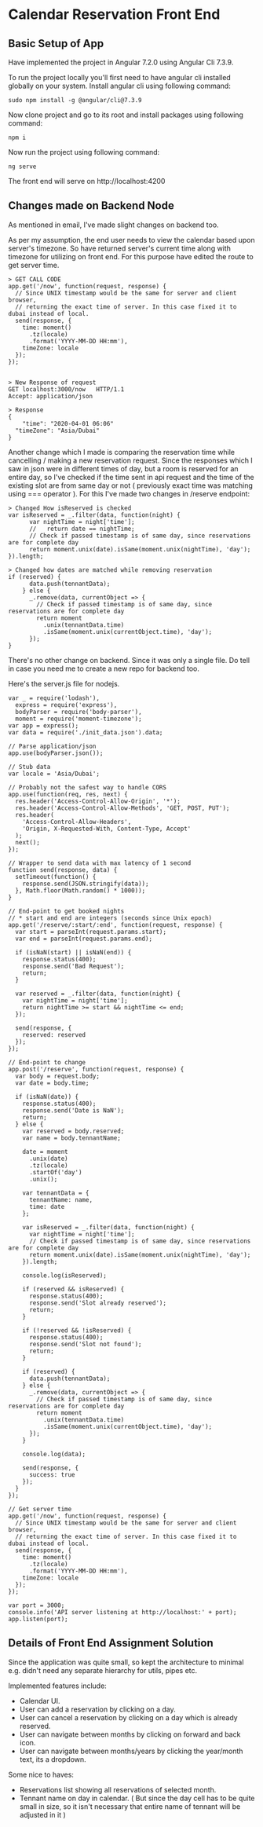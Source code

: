 Calendar Reservation Front End
=================


Basic Setup of App
-----------

Have implemented the project in Angular 7.2.0 using Angular Cli 7.3.9.

To run the project locally you'll first need to have angular cli installed globally on your system. Install angular cli using following command:

```
sudo npm install -g @angular/cli@7.3.9
```

Now clone project and go to its root and install packages using following command:

```
npm i
```

Now run the project using following command:

```
ng serve
```

The front end will serve on http://localhost:4200


Changes made on Backend Node
-----------

As mentioned in email, I've made slight changes on backend too.

As per my assumption, the end user needs to view the calendar based upon server's timezone. So have returned server's current time along with timezone for utilizing on front end. For this purpose have edited the route to get server time.

```
> GET CALL CODE
app.get('/now', function(request, response) {
  // Since UNIX timestamp would be the same for server and client browser,
  // returning the exact time of server. In this case fixed it to dubai instead of local.
  send(response, {
    time: moment()
      .tz(locale)
      .format('YYYY-MM-DD HH:mm'),
    timeZone: locale
  });
});


> New Response of request
GET localhost:3000/now   HTTP/1.1
Accept: application/json

> Response
{
	"time": "2020-04-01 06:06"
  "timeZone": "Asia/Dubai"
}
```

Another change which I made is comparing the reservation time while cancelling / making a new reservation request. Since the responses which I saw in json were in different times of day, but a room is reserved for an entire day, so I've checked if the time sent in api request and the time of the existing slot are from same day or not ( previously exact time was matching using === operator ). For this I've made two changes in /reserve endpoint:


```
> Changed How isReserved is checked
var isReserved = _.filter(data, function(night) {
      var nightTime = night['time'];
      //   return date == nightTime;
      // Check if passed timestamp is of same day, since reservations are for complete day
      return moment.unix(date).isSame(moment.unix(nightTime), 'day');
}).length;

> Changed how dates are matched while removing reservation
if (reserved) {
      data.push(tennantData);
    } else {
      _.remove(data, currentObject => {
        // Check if passed timestamp is of same day, since reservations are for complete day
        return moment
          .unix(tennantData.time)
          .isSame(moment.unix(currentObject.time), 'day');
      });
}
```

There's no other change on backend. Since it was only a single file. Do tell in case you need me to create a new repo for backend too.

Here's the server.js file for nodejs.

```
var _ = require('lodash'),
  express = require('express'),
  bodyParser = require('body-parser'),
  moment = require('moment-timezone');
var app = express();
var data = require('./init_data.json').data;

// Parse application/json
app.use(bodyParser.json());

// Stub data
var locale = 'Asia/Dubai';

// Probably not the safest way to handle CORS
app.use(function(req, res, next) {
  res.header('Access-Control-Allow-Origin', '*');
  res.header('Access-Control-Allow-Methods', 'GET, POST, PUT');
  res.header(
    'Access-Control-Allow-Headers',
    'Origin, X-Requested-With, Content-Type, Accept'
  );
  next();
});

// Wrapper to send data with max latency of 1 second
function send(response, data) {
  setTimeout(function() {
    response.send(JSON.stringify(data));
  }, Math.floor(Math.random() * 1000));
}

// End-point to get booked nights
// * start and end are integers (seconds since Unix epoch)
app.get('/reserve/:start/:end', function(request, response) {
  var start = parseInt(request.params.start);
  var end = parseInt(request.params.end);

  if (isNaN(start) || isNaN(end)) {
    response.status(400);
    response.send('Bad Request');
    return;
  }

  var reserved = _.filter(data, function(night) {
    var nightTime = night['time'];
    return nightTime >= start && nightTime <= end;
  });

  send(response, {
    reserved: reserved
  });
});

// End-point to change
app.post('/reserve', function(request, response) {
  var body = request.body;
  var date = body.time;

  if (isNaN(date)) {
    response.status(400);
    response.send('Date is NaN');
    return;
  } else {
    var reserved = body.reserved;
    var name = body.tennantName;

    date = moment
      .unix(date)
      .tz(locale)
      .startOf('day')
      .unix();

    var tennantData = {
      tennantName: name,
      time: date
    };

    var isReserved = _.filter(data, function(night) {
      var nightTime = night['time'];
      // Check if passed timestamp is of same day, since reservations are for complete day
      return moment.unix(date).isSame(moment.unix(nightTime), 'day');
    }).length;

    console.log(isReserved);

    if (reserved && isReserved) {
      response.status(400);
      response.send('Slot already reserved');
      return;
    }

    if (!reserved && !isReserved) {
      response.status(400);
      response.send('Slot not found');
      return;
    }

    if (reserved) {
      data.push(tennantData);
    } else {
      _.remove(data, currentObject => {
        // Check if passed timestamp is of same day, since reservations are for complete day
        return moment
          .unix(tennantData.time)
          .isSame(moment.unix(currentObject.time), 'day');
      });
    }

    console.log(data);

    send(response, {
      success: true
    });
  }
});

// Get server time
app.get('/now', function(request, response) {
  // Since UNIX timestamp would be the same for server and client browser,
  // returning the exact time of server. In this case fixed it to dubai instead of local.
  send(response, {
    time: moment()
      .tz(locale)
      .format('YYYY-MM-DD HH:mm'),
    timeZone: locale
  });
});

var port = 3000;
console.info('API server listening at http://localhost:' + port);
app.listen(port);

```


Details of Front End Assignment Solution
---------------

Since the application was quite small, so kept the architecture to minimal e.g. didn't need any separate hierarchy for utils, pipes etc.

Implemented features include:
 - Calendar UI.
 - User can add a reservation by clicking on a day.
 - User can cancel a reservation by clicking on a day which is already reserved.
 - User can navigate between months by clicking on forward and back icon.
 - User can navigate between months/years by clicking the year/month text, its a dropdown.
 
Some nice to haves:
 - Reservations list showing all reservations of selected month.
 - Tennant name on day in calendar. ( But since the day cell has to be quite small in size, so it isn't necessary that entire name of tennant will be adjusted in it )

